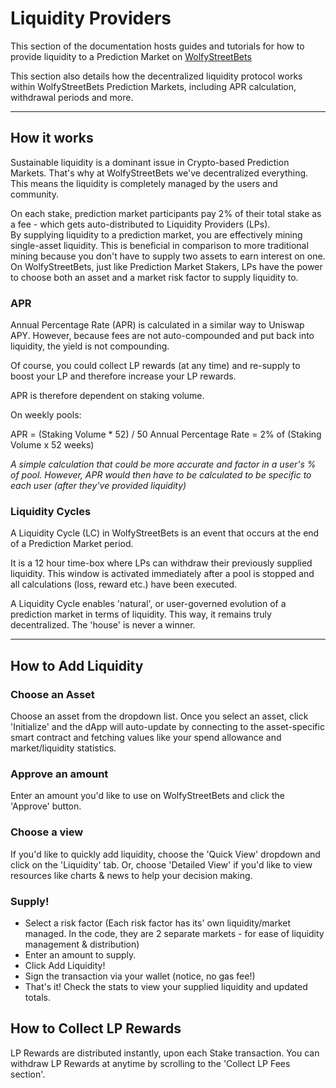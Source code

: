 
# Liquidity Providers

This section of the documentation hosts guides and tutorials for how to provide liquidity to a Prediction Market on [WolfyStreetBets](https://wolfystreetbets.com)   

This section also details how the decentralized liquidity protocol works within WolfyStreetBets Prediction Markets, including APR calculation, withdrawal periods and more.

*** 

## How it works

Sustainable liquidity is a dominant issue in Crypto-based Prediction Markets. That's why at WolfyStreetBets we've decentralized everything.   
This means the liquidity is completely managed by the users and community. 

On each stake, prediction market participants pay 2% of their total stake as a fee - which gets auto-distributed to Liquidity Providers (LPs).    
By supplying liquidity to a prediction market, you are effectively mining single-asset liquidity. This is beneficial in comparison to more traditional mining because you don't have to supply two assets to earn interest on one. On WolfyStreetBets, just like Prediction Market Stakers, LPs have the power to choose both an asset and a market risk factor to supply liquidity to. 

### APR

Annual Percentage Rate (APR) is calculated in a similar way to Uniswap APY. However, because fees are not auto-compounded and put back into liquidity, the yield is not compounding. 

Of course, you could collect LP rewards (at any time) and re-supply to boost your LP and therefore increase your LP rewards.

APR is therefore dependent on staking volume. 

On weekly pools:

APR = (Staking Volume * 52) / 50
Annual Percentage Rate = 2% of (Staking Volume x 52 weeks) 

*A simple calculation that could be more accurate and factor in a user's % of pool. However, APR would then have to be calculated to be specific to each user (after they've provided liquidity)*

### Liquidity Cycles

A Liquidity Cycle (LC) in WolfyStreetBets is an event that occurs at the end of a Prediction Market period. 

It is a 12 hour time-box where LPs can withdraw their previously supplied liquidity. This window is activated immediately after a pool is stopped and all calculations (loss, reward etc.) have been executed. 

A Liquidity Cycle enables 'natural', or user-governed evolution of a prediction market in terms of liquidity. This way, it remains truly decentralized. The 'house' is never a winner.

***

## How to Add Liquidity

### Choose an Asset

Choose an asset from the dropdown list. Once you select an asset, click 'Initialize' and the dApp will auto-update by connecting to the asset-specific smart contract and fetching values like your spend allowance and market/liquidity statistics.

### Approve an amount

Enter an amount you'd like to use on WolfyStreetBets and click the 'Approve' button.

### Choose a view

If you'd like to quickly add liquidity, choose the 'Quick View' dropdown and click on the 'Liquidity' tab. Or, choose 'Detailed View' if you'd like to view resources like charts &amp; news to help your decision making. 

### Supply!

* Select a risk factor (Each risk factor has its' own liquidity/market managed. In the code, they are 2 separate markets - for ease of liquidity management &amp; distribution)
* Enter an amount to supply.
* Click Add Liquidity! 
* Sign the transaction via your wallet (notice, no gas fee!)
* That's it! Check the stats to view your supplied liquidity and updated totals.

## How to Collect LP Rewards

LP Rewards are distributed instantly, upon each Stake transaction. You can withdraw LP Rewards at anytime by scrolling to the 'Collect LP Fees section'.